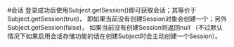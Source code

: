 


#会话
登录成功后使用Subject.getSession()即可获取会话；其等价于Subject.getSession(true)，
即如果当前没有创建Session对象会创建一个；另外Subject.getSession(false)，
如果当前没有创建Session则返回null
（不过默认情况下如果启用会话存储功能的话在创建Subject时会主动创建一个Session）。